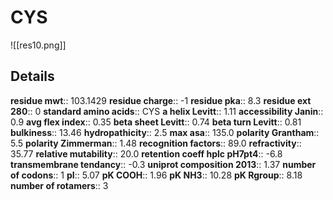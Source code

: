 # CYS
![[res10.png]]
## Details
**residue mwt**:: 103.1429
**residue charge**:: -1
**residue pka**:: 8.3
**residue ext 280**:: 0
**standard amino acids**:: CYS
**a helix Levitt**:: 1.11
**accessibility Janin**:: 0.9
**avg flex index**:: 0.35
**beta sheet Levitt**:: 0.74
**beta turn Levitt**:: 0.81
**bulkiness**:: 13.46
**hydropathicity**:: 2.5
**max asa**:: 135.0
**polarity Grantham**:: 5.5
**polarity Zimmerman**:: 1.48
**recognition factors**:: 89.0
**refractivity**:: 35.77
**relative mutability**:: 20.0
**retention coeff hplc pH7pt4**:: -6.8
**transmembrane tendancy**:: -0.3
**uniprot composition 2013**:: 1.37
**number of codons**:: 1
**pI**:: 5.07
**pK COOH**:: 1.96
**pK NH3**:: 10.28
**pK Rgroup**:: 8.18
**number of rotamers**:: 3
